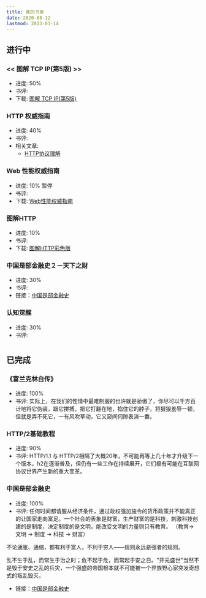 ```yaml
---
title: 我的书单
date: 2020-08-12
lastmod: 2023-03-14
---
```


## 进行中

### << 图解 TCP IP(第5版) >> 
* 进度: 50%
* 书评:
* 下载: [图解 TCP IP(第5版)](https://github.com/colynn/readings/raw/master/%E3%80%8A%E5%9B%BE%E8%A7%A3TCP%20IP(%E7%AC%AC5%E7%89%88)%E3%80%8B.((%E6%97%A5)%E7%AB%B9%E4%B8%8B%E9%9A%86%E5%8F%B2).pdf)


### HTTP 权威指南
* 进度: 40% 
* 书评: 
* 相关文章:
    * [HTTP协议理解](https://colynn.github.io/2020-08-11-http-protocol/)

### Web 性能权威指南
* 进度: 10% 暂停
* 书评: 
* 下载: [Web性能权威指南](https://github.com/colynn/readings/raw/master/Web%E6%80%A7%E8%83%BD%E6%9D%83%E5%A8%81%E6%8C%87%E5%8D%97.pdf)


### 图解HTTP
* 进度: 10%
* 书评:
* 下载: [图解HTTP彩色版](https://github.com/colynn/readings/raw/master/%E5%9B%BE%E8%A7%A3HTTP%20%E5%BD%A9%E8%89%B2%E7%89%88.pdf)


### 中国是部金融史２－天下之财
* 进度: 30%
* 书评: 
* 链接：[中国是部金融史](https://book.douban.com/subject/25840005/)

### 认知觉醒
* 进度: 30%
* 书评: 

# 
## 已完成

### 《富兰克林自传》
* 进度: 100%
* 书评: 实际上，在我们的性情中最难制服的也许就是骄傲了，你尽可以千方百计地将它伪装，跟它拼搏，把它打翻在地，掐住它的脖子，将狠狠羞辱一顿，但就是弄不死它，一有风吹草动，它又窥间伺隙表演一番。


### HTTP/2基础教程
* 进度: 90%
* 书评: HTTP/1.1 与 HTTP/2相隔了大概20年，不可能再等上几十年才升级下一个版本，h2在逐渐普及，但仍有一些工作在持续展开，它们极有可能在互联网协议世界产生新的重大变革。

### 中国是部金融史
* 进度: 100%
* 书评: 任何时间都请服从经济条件，通过政权强加施令的货币政策并不能真正的让国家走向富足。一个社会的表象是财富，生产财富的是科技，刺激科技创建的是制度，决定制度的是文明，能改变文明的力量则只有教育。 （教育-> 文明 -> 制度 -> 科技 -> 财富）

不论通胀、通缩，都有利于富人，不利于穷人——规则永远是强者的规则。

乱不生于乱，而常生于治之时；危不起于危，而常起于安之日。"开元盛世"当然不是毁于安史之乱的兵灾，一个强盛的帝国根本就不可能被一个异族野心家突发奇想式的叛乱毁灭。

* 链接：[中国是部金融史](https://book.douban.com/subject/21331443/)
